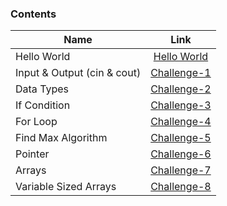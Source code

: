 ### Contents

| Name        | Link           | 
| ------------- |:-------------:| 
| Hello World | [Hello World](https://github.com/kevsersrca/Hackerrank-cpp-challanges/tree/master/Hello-World)    |  
| Input & Output (cin & cout)     | [Challenge-1](https://github.com/kevsersrca/Hackerrank-cpp-challanges/tree/master/Challenge-1) | 
| Data Types      | [Challenge-2](https://github.com/kevsersrca/Hackerrank-cpp-challanges/tree/master/Challenge-2)      |  
| If Condition | [Challenge-3](https://github.com/kevsersrca/Hackerrank-cpp-challanges/tree/master/Challenge-3)    |  
| For Loop | [Challenge-4](https://github.com/kevsersrca/Hackerrank-cpp-challanges/tree/master/Challenge-4)    |  
| Find Max Algorithm | [Challenge-5](https://github.com/kevsersrca/Hackerrank-cpp-challanges/tree/master/Challenge-5)    |  
| Pointer | [Challenge-6](https://github.com/kevsersrca/Hackerrank-cpp-challanges/tree/master/Challenge-6)    |  
| Arrays | [Challenge-7](https://github.com/kevsersrca/Hackerrank-cpp-challanges/tree/master/Challenge-7)    |  
| Variable Sized Arrays | [Challenge-8](https://github.com/kevsersrca/Hackerrank-cpp-challanges/tree/master/Challenge-8)    |  
